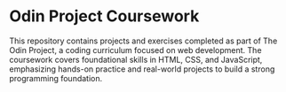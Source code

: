 # Odin Project Coursework
This repository contains projects and exercises completed as part of The Odin Project, a coding curriculum focused on web development.
The coursework covers foundational skills in HTML, CSS, and JavaScript, emphasizing hands-on practice and real-world projects to build a strong programming foundation.
